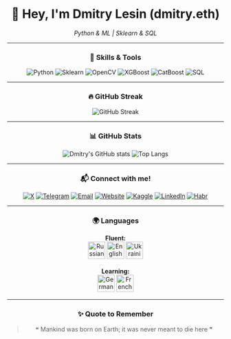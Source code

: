 <div align="center">

# 👋 Hey, I'm **Dmitry Lesin** (dmitry.eth) 
*Python & ML | Sklearn & SQL*

---

### 🧰 Skills & Tools

<div>
  <img src="https://img.shields.io/badge/Python-3776AB?style=for-the-badge&logo=python&logoColor=white" alt="Python"/>
  <img src="https://img.shields.io/badge/Scikit--Learn-F7931E?style=for-the-badge&logo=scikit-learn&logoColor=white" alt="Sklearn"/>
  <img src="https://img.shields.io/badge/OpenCV-5C3EE8?style=for-the-badge&logo=opencv&logoColor=white" alt="OpenCV"/>
  <img src="https://img.shields.io/badge/XGBoost-0072C6?style=for-the-badge&logo=chartdotjs&logoColor=white" alt="XGBoost"/>
  <img src="https://img.shields.io/badge/CatBoost-FFCC00?style=for-the-badge&logo=data:image/svg+xml;base64,PHN2ZyBmaWxsPSIjMDAwMDAwIiB2aWV3Qm94PSIwIDAgMjQgMjQiIHhtbG5zPSJodHRwOi8vd3d3LnczLm9yZy8yMDAwL3N2ZyI+PHJlY3Qgd2lkdGg9IjI0IiBoZWlnaHQ9IjI0IiBmaWxsPSJub25lIi8+PHBhdGggZD0iTTEyIDJDNi40OCAyIDIgNi40OCAyIDEyczQuNDggMTAgMTAgMTAgMTAtNC40OCAxMC0xMFMxNy41MiAyIDEyIDJ6bTAgMThjLTQuNDIgMC04LTMuNTgtOC04czMuNTgtOCA4LTggOCAzLjU4IDggOC0zLjU4IDgtOCA4eiIvPjwvc3ZnPg==" alt="CatBoost"/>
  <img src="https://img.shields.io/badge/SQL-003B57?style=for-the-badge&logo=sqlite&logoColor=white" alt="SQL"/>
</div>

---

### 🔥 GitHub Streak

![GitHub Streak](https://github-readme-streak-stats.herokuapp.com/?user=dmitrylesin-official&theme=tokyonight&hide_border=true)

---

### 📊 GitHub Stats

![Dmitry's GitHub stats](https://github-readme-stats.vercel.app/api?username=dmitrylesin-official&show_icons=true&theme=tokyonight&hide_border=true)
![Top Langs](https://github-readme-stats.vercel.app/api/top-langs/?username=dmitrylesin-official&layout=compact&theme=tokyonight&hide_border=true)

---

### 📬 Connect with me!

<a href="https://x.com/dmitry_lesin"><img src="https://img.shields.io/badge/Twitter-000000?style=for-the-badge&logo=x&logoColor=white" alt="X"/></a>
<a href="https://t.me/lesin_official"><img src="https://img.shields.io/badge/Telegram-26A5E4?style=for-the-badge&logo=telegram&logoColor=white" alt="Telegram"/></a>
<a href="mailto:dmitrylesin.official@gmail.com"><img src="https://img.shields.io/badge/Email-D44638?style=for-the-badge&logo=gmail&logoColor=white" alt="Email"/></a>
<a href="https://dmitry-eth.netlify.app"><img src="https://img.shields.io/badge/Website-4285F4?style=for-the-badge&logo=google-chrome&logoColor=white" alt="Website"/></a>
<a href="https://www.kaggle.com/dmitrylesin"><img src="https://img.shields.io/badge/Kaggle-20BEFF?style=for-the-badge&logo=kaggle&logoColor=white" alt="Kaggle"/></a>
<a href="https://www.linkedin.com/in/dmitry-lesin-295880368/"><img src="https://img.shields.io/badge/LinkedIn-0077B5?style=for-the-badge&logo=linkedin&logoColor=white" alt="LinkedIn"/></a>
<a href="https://habr.com/ru/users/dmitry_eth/"><img src="https://img.shields.io/badge/Habr-65A3BE?style=for-the-badge&logo=habr&logoColor=white" alt="Habr"/></a>

---

### 🌍 Languages

<div align="center">
  <strong>Fluent:</strong><br>
  <img src="https://flagcdn.com/w40/ru.png" width="40" title="Russian" alt="Russian"/>
  <img src="https://flagcdn.com/w40/us.png" width="40" title="English" alt="English"/>
  <img src="https://flagcdn.com/w40/ua.png" width="40" title="Ukrainian" alt="Ukrainian"/>
  <br><br>
  <strong>Learning:</strong><br>
  <img src="https://flagcdn.com/w40/de.png" width="40" title="German (Learning)" alt="German"/>
  <img src="https://flagcdn.com/w40/fr.png" width="40" title="French (Learning)" alt="French"/>
</div>


---

### ✨ Quote to Remember

> ❝ Mankind was born on Earth; it was never meant to die here ❞  

</div>

